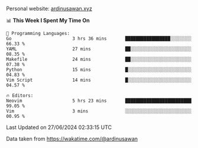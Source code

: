 Personal website: [ardinusawan.xyz](https://ardinusawan.xyz)

<!--START_SECTION:waka-->
📊 **This Week I Spent My Time On** 

```text
💬 Programming Languages: 
Go                       3 hrs 36 mins       █████████████████░░░░░░░░   66.33 % 
YAML                     27 mins             ██░░░░░░░░░░░░░░░░░░░░░░░   08.35 % 
Makefile                 24 mins             ██░░░░░░░░░░░░░░░░░░░░░░░   07.38 % 
Python                   15 mins             █░░░░░░░░░░░░░░░░░░░░░░░░   04.83 % 
Vim Script               14 mins             █░░░░░░░░░░░░░░░░░░░░░░░░   04.57 % 

🔥 Editors: 
Neovim                   5 hrs 23 mins       █████████████████████████   99.05 % 
Vim                      3 mins              ░░░░░░░░░░░░░░░░░░░░░░░░░   00.95 % 
```


 Last Updated on 27/06/2024 02:33:15 UTC
<!--END_SECTION:waka-->
Data taken from https://wakatime.com/@ardinusawan
